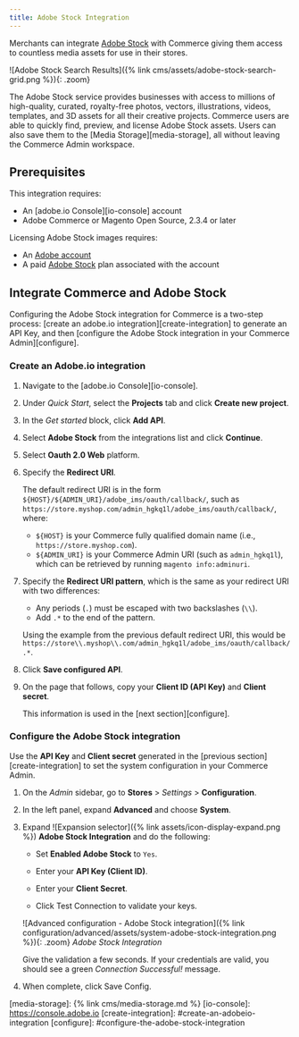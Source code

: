 ```yaml
---
title: Adobe Stock Integration
---
```


Merchants can integrate [Adobe Stock][adobe-stock] with Commerce giving them access to countless media assets for use in their stores.

![Adobe Stock Search Results]({% link cms/assets/adobe-stock-search-grid.png %}){: .zoom}

The Adobe Stock service provides businesses with access to millions of high-quality, curated, royalty-free photos, vectors, illustrations, videos, templates, and 3D assets for all their creative projects. Commerce users are able to quickly find, preview, and license Adobe Stock assets. Users can also save them to the
[Media Storage][media-storage], all without leaving the Commerce Admin workspace.

## Prerequisites

This integration requires:

- An [adobe.io Console][io-console] account
- Adobe Commerce or Magento Open Source, 2.3.4 or later

Licensing Adobe Stock images requires:

- An [Adobe account][adobe-signin]
- A paid [Adobe Stock][adobe-stock] plan associated with the account

## Integrate Commerce and Adobe Stock

Configuring the Adobe Stock integration for Commerce is a two-step process: [create an adobe.io integration][create-integration] to generate an API Key, and then [configure the Adobe Stock integration in your Commerce Admin][configure].

### Create an Adobe.io integration

1. Navigate to the [adobe.io Console][io-console].

1. Under _Quick Start_, select the **Projects** tab and click **Create new project**.

1. In the _Get started_ block, click **Add API**.

1. Select **Adobe Stock** from the integrations list and click **Continue**.

1. Select **Oauth 2.0 Web** platform.

1. Specify the **Redirect URI**.

   The default redirect URI is in the form `${HOST}/${ADMIN_URI}/adobe_ims/oauth/callback/`, such as `https://store.myshop.com/admin_hgkq1l/adobe_ims/oauth/callback/`, where:

   - `${HOST}` is your Commerce fully qualified domain name (i.e., `https://store.myshop.com`).
   - `${ADMIN_URI}` is your Commerce Admin URI (such as `admin_hgkq1l`), which can be retrieved by running `magento info:adminuri`.

1. Specify the **Redirect URI pattern**, which is the same as your redirect URI with two differences:

   - Any periods (`.`) must be escaped with two backslashes (`\\`).
   - Add `.*` to the end of the pattern.

   Using the example from the previous default redirect URI, this would be `https://store\\.myshop\\.com/admin_hgkq1l/adobe_ims/oauth/callback/.*`.

1. Click **Save configured API**.

1. On the page that follows, copy your **Client ID (API Key)** and **Client secret**.

   This information is used in the [next section][configure].

### Configure the Adobe Stock integration

Use the **API Key** and **Client secret** generated in the [previous section][create-integration] to set the system configuration in your Commerce Admin.

1. On the _Admin_ sidebar, go to **Stores** > _Settings_ > **Configuration**.

1. In the left panel, expand **Advanced** and choose **System**.

1. Expand ![Expansion selector]({% link assets/icon-display-expand.png %}) **Adobe Stock Integration** and do the following:

   - Set **Enabled Adobe Stock** to `Yes`.

   - Enter your **API Key (Client ID)**.

   - Enter your **Client Secret**.

   - Click <span class="btn">Test Connection</span> to validate your keys.

   ![Advanced configuration - Adobe Stock integration]({% link configuration/advanced/assets/system-adobe-stock-integration.png %}){: .zoom}
   _Adobe Stock Integration_

   Give the validation a few seconds. If your credentials are valid, you should see a green _Connection Successful!_ message.

1. When complete, click <span class="btn">Save Config</span>.

[adobe-stock]: https://stock.adobe.com
[adobe-signin]: https://helpx.adobe.com/manage-account/using/access-adobe-id-account.html
[media-storage]: {% link cms/media-storage.md %}
[io-console]: https://console.adobe.io
[create-integration]: #create-an-adobeio-integration
[configure]: #configure-the-adobe-stock-integration
